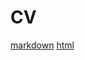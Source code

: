 # CV
[markdown](https://garoncode.github.io/rsschool-cv/cv)
[html](https://garoncode.github.io/rsschool-cv/)
